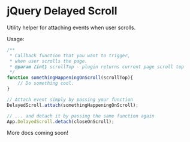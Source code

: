 # jQuery Delayed Scroll

Utility helper for attaching events when user scrolls.

Usage:
``` javascript
/**
 * Callback function that you want to trigger,
 * when user scrolls the page.
 * @param {int} scrollTop - plugin returns current page scroll top
 */
function somethingHappeningOnScroll(scrollTop){
    // Do something cool.
}

// Attach event simply by passing your function
DelayedScroll.attach(somethingHappeningOnScroll);

// ... and detach it by passing the same function again
App.DelayedScroll.detach(closeOnScroll);
```

More docs coming soon!
